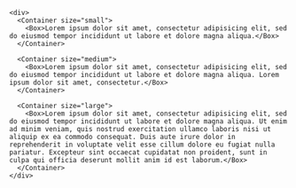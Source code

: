     <div>
      <Container size="small">
        <Box>Lorem ipsum dolor sit amet, consectetur adipisicing elit, sed do eiusmod tempor incididunt ut labore et dolore magna aliqua.</Box>
      </Container>

      <Container size="medium">
        <Box>Lorem ipsum dolor sit amet, consectetur adipisicing elit, sed do eiusmod tempor incididunt ut labore et dolore magna aliqua. Lorem ipsum dolor sit amet, consectetur.</Box>
      </Container>

      <Container size="large">
        <Box>Lorem ipsum dolor sit amet, consectetur adipisicing elit, sed do eiusmod tempor incididunt ut labore et dolore magna aliqua. Ut enim ad minim veniam, quis nostrud exercitation ullamco laboris nisi ut aliquip ex ea commodo consequat. Duis aute irure dolor in reprehenderit in voluptate velit esse cillum dolore eu fugiat nulla pariatur. Excepteur sint occaecat cupidatat non proident, sunt in culpa qui officia deserunt mollit anim id est laborum.</Box>
      </Container>
    </div>
